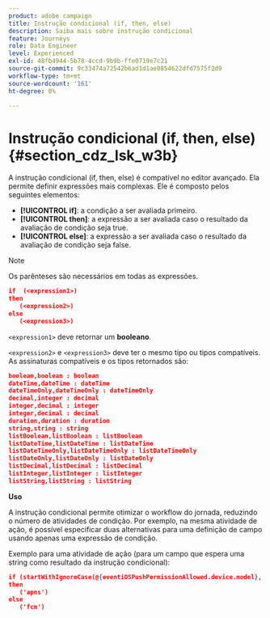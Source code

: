 ```yaml
---
product: adobe campaign
title: Instrução condicional (if, then, else)
description: Saiba mais sobre instrução condicional
feature: Journeys
role: Data Engineer
level: Experienced
exl-id: 48fb4944-5b78-4ccd-9b9b-ffe0719e7c21
source-git-commit: 9c33474a72542b6ad1d1ae0854622dfd7575f2d9
workflow-type: tm+mt
source-wordcount: '161'
ht-degree: 0%

---
```


# Instrução condicional (if, then, else) {#section_cdz_lsk_w3b}

A instrução condicional (if, then, else) é compatível no editor avançado. Ela permite definir expressões mais complexas. Ele é composto pelos seguintes elementos:

* **[!UICONTROL if]**: a condição a ser avaliada primeiro.
* **[!UICONTROL then]**: a expressão a ser avaliada caso o resultado da avaliação de condição seja true.
* **[!UICONTROL else]**: a expressão a ser avaliada caso o resultado da avaliação de condição seja false.

>[!NOTE]
>
>Os parênteses são necessários em todas as expressões.

```json
if  (<expression1>)
then
   (<expression2>)
else
   (<expression3>)
```

`<expression1>` deve retornar um **booleano**.

`<expression2>` e `<expression3>` deve ter o mesmo tipo ou tipos compatíveis. As assinaturas compatíveis e os tipos retornados são:

```json
boolean,boolean : boolean
dateTime,dateTime : dateTime
dateTimeOnly,dateTimeOnly : dateTimeOnly
decimal,integer : decimal
integer,decimal : integer
integer,decimal : decimal
duration,duration : duration
string,string : string
listBoolean,listBoolean : listBoolean
listDateTime,listDateTime : listDateTime
listDateTimeOnly,listDateTimeOnly : listDateTimeOnly
listDateOnly,listDateOnly : listDateOnly
listDecimal,listDecimal : listDecimal
listInteger,listInteger : listInteger
listString,listString : listString
```

**Uso**

A instrução condicional permite otimizar o workflow do jornada, reduzindo o número de atividades de condição. Por exemplo, na mesma atividade de ação, é possível especificar duas alternativas para uma definição de campo usando apenas uma expressão de condição.

Exemplo para uma atividade de ação (para um campo que espera uma string como resultado da instrução condicional):

```json
if (startWithIgnoreCase(@{eventiOSPushPermissionAllowed.device.model}, 'iPad') or startWithIgnoreCase(@{eventiOSPushPermissionAllowed.device.model}, 'iOS'))
then
   ('apns')
else
   ('fcm')
```
